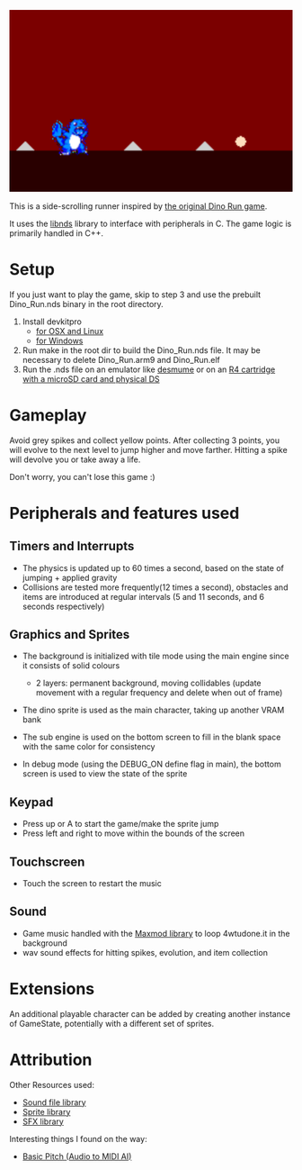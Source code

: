 ![game_preview](emulator_screenshot.png)


This is a side-scrolling runner inspired by [the original Dino Run game](https://en.wikipedia.org/wiki/Dino_Run).

It uses the [libnds](https://github.com/devkitPro/libnds) library to interface with peripherals in C. The game logic is primarily handled in C++.

# Setup

If you just want to play the game, skip to step 3 and use the prebuilt Dino_Run.nds binary in the root directory.

1. Install devkitpro
    - [for OSX and Linux](https://github.com/devkitPro/pacman/releases)
    - [for Windows](https://github.com/devkitPro/installer/releases/tag/v3.0.3)
2. Run make in the root dir to build the Dino_Run.nds file. It may be necessary to delete Dino_Run.arm9 and Dino_Run.elf
3. Run the .nds file on an emulator like [desmume](https://desmume.org/download/) or on an [R4 cartridge with a microSD card and physical DS](https://en.wikipedia.org/wiki/R4_cartridge)

# Gameplay

Avoid grey spikes and collect yellow points. After collecting 3 points, you will evolve to the next level to jump higher and move farther. Hitting a spike will devolve you or take away a life.

Don't worry, you can't lose this game :)

# Peripherals and features used

## Timers and Interrupts
- The physics is updated up to 60 times a second, based on the state of jumping + applied gravity
- Collisions are tested more frequently(12 times a second), obstacles and items are introduced at regular intervals (5 and 11 seconds, and 6 seconds respectively)

## Graphics and Sprites
- The background is initialized with tile mode using the main engine since it consists of solid colours
    - 2 layers: permanent background, moving collidables (update movement with a regular frequency and delete when out of frame)
- The dino sprite is used as the main character, taking up another VRAM bank
- The sub engine is used on the bottom screen to fill in the blank space with the same color for consistency

- In debug mode (using the DEBUG_ON define flag in main), the bottom screen is used to view the state of the sprite

## Keypad
- Press up or A to start the game/make the sprite jump
- Press left and right to move within the bounds of the screen

## Touchscreen
- Touch the screen to restart the music

## Sound
- Game music handled with the [Maxmod library](https://maxmod.devkitpro.org/) to loop 4wtudone.it in the background
- wav sound effects for hitting spikes, evolution, and item collection

# Extensions
An additional playable character can be added by creating another instance of GameState, potentially with a different set of sprites.

# Attribution

Other Resources used:
- [Sound file library](https://modarchive.org/index.php?request=view_by_moduleid&query=61361)
- [Sprite library](https://play.pokemonshowdown.com/sprites/gen1/)
- [SFX library](https://www.wavsource.com/sfx/sfx.htm)

Interesting things I found on the way:
- [Basic Pitch (Audio to MIDI AI)](https://basicpitch.spotify.com/)

